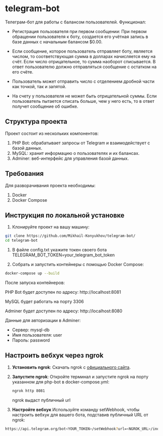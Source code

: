 # telegram-bot
Телеграм-бот для работы с балансом пользователей.
Функционал:
- Регистрация пользователя при первом сообщении: 
При первом обращении пользователя к боту, создается его учётная запись в базе данных с начальным балансом $0.00. 

- Если сообщение, которое пользователь отправляет боту, является числом, 
то соответствующая сумма в долларах начисляется ему на счёт. 
Если число отрицательное, то сумма наоборот списывается. 
В ответ пользователю должно отправляться сообщение с остатком на его счёте.

- Пользователь может отправить число с отделением дробной части как точкой, так и запятой.

- На счету у пользователя не может быть отрицательной суммы. 
Если пользователь пытается списать больше, чем у него есть, то в ответ получет сообщение об ошибке.

## Структура проекта
Проект состоит из нескольких компонентов:

1. PHP Bot: обрабатывает запросы от Telegram и взаимодействует с базой данных.
1. MySQL: хранит информацию о пользователях и их балансах.
1. Adminer: веб-интерфейс для управления базой данных.
## Требования
Для разворачивания проекта необходимы:

1. Docker
1. Docker Compose
## Инструкция по локальной установке
1. Клонируйте проект на вашу машину:

```bash
git clone https://github.com/Mikhail-Konyukhov/telegram-bot/
cd telegram-bot
```
1. В файле config.txt укажите токен своего бота
TELEGRAM_BOT_TOKEN=your_telegram_bot_token

1. Собрать и запустить контейнеры с помощью Docker Compose:

```bash
docker-compose up --build
```
После запуска контейнеров:

PHP Bot будет доступен по адресу: http://localhost:8081

MySQL будет работать на порту 3306

Adminer будет доступен по адресу: http://localhost:8080

Данные для авторизации в Adminer:
- Сервер: mysql-db
- Имя пользователя: user	
- Пароль: password

## Настроить вебхук через ngrok

1. **Установить ngrok**:
   Скачать ngrok с [официального сайта](https://ngrok.com/download).

2. **Запустите ngrok**:
   Откройте терминал и запустите ngrok на порту указанном для php-bot в docker-compose.yml:

   ```bash
   ngrok http 8081
   ```
   ngrok выдаст публичный url

3. **Настройте вебхук**
   Используйте команду setWebhook, чтобы настроить вебхук для вашего бота, подставив публичный URL от ngrok:

```bash
https://api.telegram.org/bot<YOUR_TOKEN>/setWebhook?url=<NGROK_URL>/index.php
```

